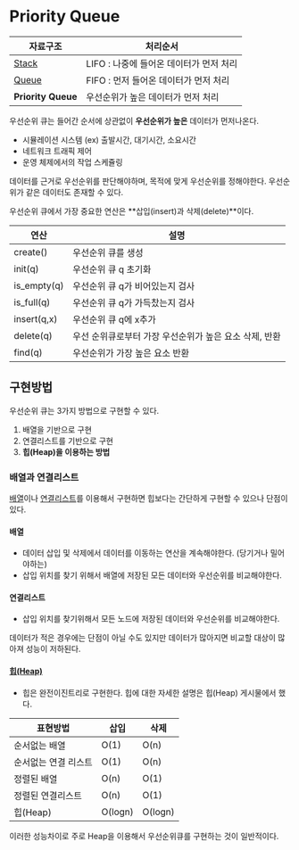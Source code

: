 # Priority Queue

| 자료구조                                                     | 처리순서                                |
| ------------------------------------------------------------ | --------------------------------------- |
| [Stack](https://dh00023.github.io/algorithm/ds/2018/04/24/algorithm-9/) | LIFO : 나중에 들어온 데이터가 먼저 처리 |
| [Queue](https://dh00023.github.io/algorithm/ds/2018/04/25/algorithm-10/) | FIFO : 먼저 들어온 데이터가 먼저 처리   |
| **Priority Queue**                                           | 우선순위가 높은 데이터가 먼저 처리      |

우선순위 큐는 들어간 순서에 상관없이 **우선순위가 높은** 데이터가 먼저나온다.

- 시뮬레이션 시스템 (ex) 출발시간, 대기시간, 소요시간
- 네트워크 트래픽 제어
- 운영 체제에서의 작업 스케쥴링

데이터를 근거로 우선순위를 판단해야하며, 목적에 맞게 우선순위를 정해야한다. 우선순위가 같은 데이터도 존재할 수 있다.

우선순위 큐에서 가장 중요한 연산은 **삽입(insert)과 삭제(delete)**이다.

| 연산        | 설명                                                   |
| ----------- | ------------------------------------------------------ |
| create()    | 우선순위 큐를 생성                                     |
| init(q)     | 우선순위 큐 q 초기화                                   |
| is_empty(q) | 우선순위 큐 q가 비어있는지 검사                        |
| is_full(q)  | 우선순위 큐 q가 가득찼는지 검사                        |
| insert(q,x) | 우선순위 큐 q에 x추가                                  |
| delete(q)   | 우선 순위큐로부터 가장 우선순위가 높은 요소 삭제, 반환 |
| find(q)     | 우선순위가 가장 높은 요소 반환                         |



## 구현방법

우선순위 큐는 3가지 방법으로 구현할 수 있다.

1. 배열을 기반으로 구현
2. 연결리스트를 기반으로 구현
3. **힙(Heap)을 이용하는 방법**



### 배열과 연결리스트

[배열](https://dh00023.github.io/algorithm/ds/2018/04/21/algorithm-5/)이나 [연결리스트](https://dh00023.github.io/algorithm/ds/2018/04/23/algorithm-8/)를 이용해서 구현하면 힙보다는 간단하게 구현할 수 있으나 단점이 있다.

#### 배열 

- 데이터 삽입 및 삭제에서 데이터를 이동하는 연산을 계속해야한다. (당기거나 밀어야하는)
- 삽입 위치를 찾기 위해서 배열에 저장된 모든 데이터와 우선순위를 비교해야한다.

#### 연결리스트

- 삽입 위치를 찾기위해서 모든 노드에 저장된 데이터와 우선순위를 비교해야한다.

데이터가 적은 경우에는 단점이 아닐 수도 있지만 데이터가 많아지면 비교할 대상이 많아져 성능이 저하된다.

#### [힙(Heap)](https://dh00023.github.io/algorithm/ds/2018/06/02/algorithm-heap/)

- 힙은 완전이진트리로 구현한다. 힙에 대한 자세한 설명은 힙(Heap) 게시물에서 했다.

| 표현방법             | 삽입    | 삭제    |
| -------------------- | ------- | ------- |
| 순서없는 배열        | O(1)    | O(n)    |
| 순서없는 연결 리스트 | O(1)    | O(n)    |
| 정렬된 배열          | O(n)    | O(1)    |
| 정렬된 연결리스트    | O(n)    | O(1)    |
| 힙(Heap)             | O(logn) | O(logn) |

이러한 성능차이로 주로 Heap을 이용해서 우선순위큐를 구현하는 것이 일반적이다.
